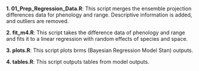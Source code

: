 **1. 01_Prep_Regression_Data.R**: This script merges the ensemble projection differences data for phenology and range. Descriptive information is added, and outliers are removed. 

**2. fit_m4.R**: This script takes the difference data of phenology and range and fits it to a linear regression with random effects of species and space.

**3. plots.R**: This script plots brms (Bayesian Regression Model Stan) outputs. 

**4. tables.R**: This script outputs tables from model outputs.
